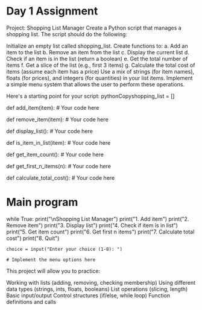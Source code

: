 # Day 1 Assignment
Project: Shopping List Manager
Create a Python script that manages a shopping list. The script should do the following:

Initialize an empty list called shopping_list.
Create functions to:
a. Add an item to the list
b. Remove an item from the list
c. Display the current list
d. Check if an item is in the list (return a boolean)
e. Get the total number of items
f. Get a slice of the list (e.g., first 3 items)
g. Calculate the total cost of items (assume each item has a price)
Use a mix of strings (for item names), floats (for prices), and integers (for quantities) in your list items.
Implement a simple menu system that allows the user to perform these operations.

Here's a starting point for your script:
pythonCopyshopping_list = []

def add_item(item):
    # Your code here

def remove_item(item):
    # Your code here

def display_list():
    # Your code here

def is_item_in_list(item):
    # Your code here

def get_item_count():
    # Your code here

def get_first_n_items(n):
    # Your code here

def calculate_total_cost():
    # Your code here

# Main program
while True:
    print("\nShopping List Manager")
    print("1. Add item")
    print("2. Remove item")
    print("3. Display list")
    print("4. Check if item is in list")
    print("5. Get item count")
    print("6. Get first n items")
    print("7. Calculate total cost")
    print("8. Quit")
    
    choice = input("Enter your choice (1-8): ")
    
    # Implement the menu options here
This project will allow you to practice:

Working with lists (adding, removing, checking membership)
Using different data types (strings, ints, floats, booleans)
List operations (slicing, length)
Basic input/output
Control structures (if/else, while loop)
Function definitions and calls
